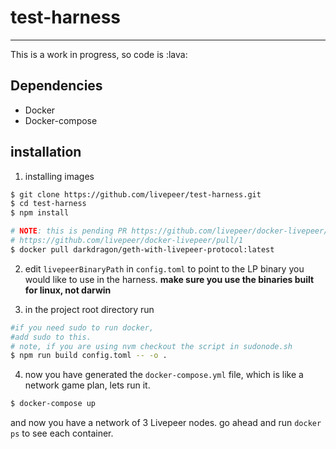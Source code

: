 # test-harness
---------

This is a work in progress, so code is :lava:


## Dependencies

- Docker
- Docker-compose

## installation

1. installing images

```bash
$ git clone https://github.com/livepeer/test-harness.git
$ cd test-harness
$ npm install

# NOTE: this is pending PR https://github.com/livepeer/docker-livepeer/pull/2 and
# https://github.com/livepeer/docker-livepeer/pull/1
$ docker pull darkdragon/geth-with-livepeer-protocol:latest
```

2. edit `livepeerBinaryPath`  in `config.toml` to point to the LP binary you would like to use in the harness. **make sure you use the binaries built for linux, not darwin**

3. in the project root directory run

```bash
#if you need sudo to run docker,
#add sudo to this.
# note, if you are using nvm checkout the script in sudonode.sh
$ npm run build config.toml -- -o .
```

4. now you have generated the `docker-compose.yml` file, which is like a network game plan, lets run it.

```bash
$ docker-compose up
```

and now you have a network of 3 Livepeer nodes. go ahead and run `docker ps` to see each container.
